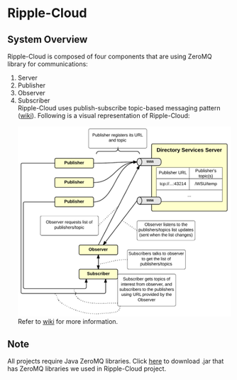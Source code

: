 Ripple-Cloud
============
System Overview
---------------
Ripple-Cloud is composed of four components that are using ZeroMQ library for communications:<br>
1. Server<br>
2. Publisher<br>
3. Observer<br>
4. Subscriber<br>
Ripple-Cloud uses publish-subscribe topic-based messaging pattern ([wiki](http://en.wikipedia.org/wiki/Publish%E2%80%93subscribe_pattern "Publish–subscribe pattern")). Following is a visual representation of Ripple-Cloud:<br><br>
![alt text](https://github.com/ProjectRipple/Ripple-Cloud/raw/master/misc/RippleCloudOverview.png "Ripple-Cloud")
Refer to [wiki](https://github.com/ProjectRipple/Ripple-Cloud/wiki "Ripple-Cloud wiki") for more information.

Note
----
All projects require Java ZeroMQ libraries. Click [here](https://github.com/ProjectRipple/Ripple-Cloud/blob/master/misc/jeromq-0.3.0-SNAPSHOT.jar?raw=true "ZeroMQ java libraries") to download .jar that has ZeroMQ libraries we used in Ripple-Cloud project.
